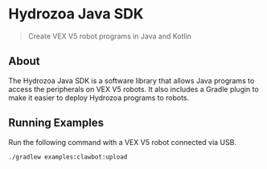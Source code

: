 # Hydrozoa Java SDK

> Create VEX V5 robot programs in Java and Kotlin

## About

The Hydrozoa Java SDK is a software library that allows Java programs to access the peripherals on VEX V5 robots. It
also includes a Gradle plugin to make it easier to deploy Hydrozoa programs to robots.

## Running Examples

Run the following command with a VEX V5 robot connected via USB.

```shell
./gradlew examples:clawbot:upload
```
